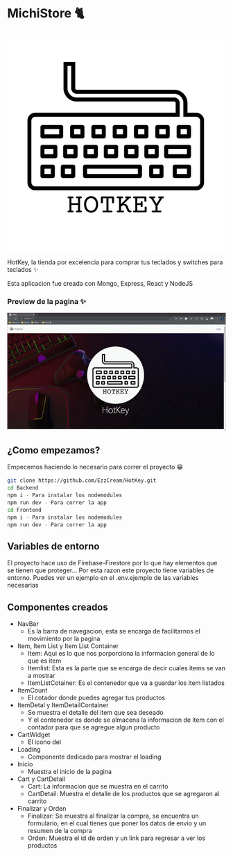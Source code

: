 # MichiStore 🐈

![imagen](./Frontend/public/logo.png)

HotKey, la tienda por excelencia para comprar tus teclados y switches para teclados ✨

Esta aplicacion fue creada con Mongo, Express, React y NodeJS

### Preview de la pagina ✨

![Preview Img](./Frontend/public/video.gif)

## ¿Como empezamos?

Empecemos haciendo lo necesario para correr el proyecto 😁

```bash
git clone https://github.com/EzzCream/HotKey.git
cd Backend
npm i - Para instalar los nodemodules
npm run dev - Para correr la app
cd Frontend
npm i - Para instalar los nodemodules
npm run dev - Para correr la app
```

## Variables de entorno

El proyecto hace uso de Firebase-Firestore por lo que hay elementos que se tienen que proteger... Por esta razon este proyecto tiene variables de entorno. Puedes ver un ejemplo en el .env.ejemplo de las variables necesarias

## Componentes creados

-   NavBar
    -   Es la barra de navegacion, esta se encarga de facilitarnos el movimiento por la pagina
-   Item, Item List y Item List Container
    -   Item: Aqui es lo que nos porporciona la informacion general de lo que es item
    -   Itemlist: Esta es la parte que se encarga de decir cuales items se van a mostrar
    -   ItemListCotainer: Es el contenedor que va a guardar los item listados
-   ItemCount
    -   El cotador donde puedes agregar tus productos
-   ItemDetal y ItemDetailContainer
    -   Se muestra el detalle del item que sea deseado
    -   Y el contenedor es donde se almacena la informacion de item con el contador para que se agregue algun producto
-   CartWidget
    -   El icono del
-   Loading
    -   Componente dedicado para mostrar el loading
-   Inicio
    -   Muestra el inicio de la pagina
-   Cart y CartDetail
    -   Cart: La informacion que se muestra en el carrito
    -   CartDetail: Muestra el detalle de los productos que se agregaron al carrito
-   Finalizar y Orden
    -   Finalizar: Se muestra al finalizar la compra, se encuentra un formulario, en el cual tienes que poner los datos de envio y un resumen de la compra
    -   Orden: Muestra el id de orden y un link para regresar a ver los productos

